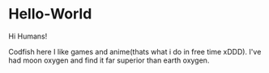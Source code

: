# Hello-World

Hi Humans!

Codfish here I like games and anime(thats what i do in free time xDDD).
I've had moon oxygen and find it far superior than earth oxygen.
